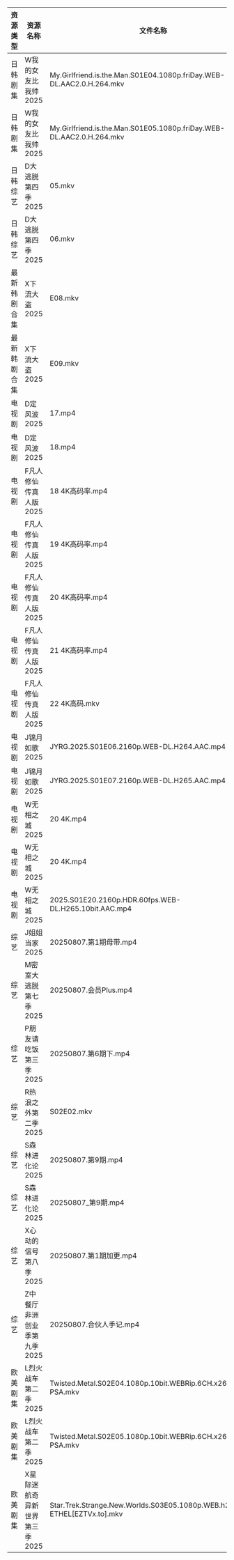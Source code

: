 | 资源类型   | 资源名称              | 文件名称                                                                   | 分享链接                                 | 更新时间                |
| ------ | ----------------- | ---------------------------------------------------------------------- | ------------------------------------ | ------------------- |
| 日韩剧集   | W我的女友比我帅2025      | My.Girlfriend.is.the.Man.S01E04.1080p.friDay.WEB-DL.AAC2.0.H.264.mkv   | https://pan.quark.cn/s/0a66c240ab28  | 2025-08-07 16:34:13 |
| 日韩剧集   | W我的女友比我帅2025      | My.Girlfriend.is.the.Man.S01E05.1080p.friDay.WEB-DL.AAC2.0.H.264.mkv   | https://pan.quark.cn/s/0a66c240ab28  | 2025-08-07 16:34:17 |
| 日韩综艺   | D大逃脱第四季2025       | 05.mkv                                                                 | https://pan.quark.cn/s/b5ee21806f52  | 2025-08-07 16:41:13 |
| 日韩综艺   | D大逃脱第四季2025       | 06.mkv                                                                 | https://pan.quark.cn/s/b5ee21806f52  | 2025-08-07 16:41:09 |
| 最新韩剧合集 | X下流大盗2025         | E08.mkv                                                                | https://www.alipan.com/s/78GeHBvwPWE | 2025-08-07 00:02:10 |
| 最新韩剧合集 | X下流大盗2025         | E09.mkv                                                                | https://www.alipan.com/s/78GeHBvwPWE | 2025-08-07 00:02:09 |
| 电视剧    | D定风波2025          | 17.mp4                                                                 | https://www.alipan.com/s/JczfVyDN3cU | 2025-08-07 19:58:10 |
| 电视剧    | D定风波2025          | 18.mp4                                                                 | https://www.alipan.com/s/JczfVyDN3cU | 2025-08-07 19:58:09 |
| 电视剧    | F凡人修仙传真人版2025     | 18 4K高码率.mp4                                                           | https://www.alipan.com/s/Nv8hxtNv9F1 | 2025-08-07 20:01:23 |
| 电视剧    | F凡人修仙传真人版2025     | 19 4K高码率.mp4                                                           | https://www.alipan.com/s/Nv8hxtNv9F1 | 2025-08-07 20:01:22 |
| 电视剧    | F凡人修仙传真人版2025     | 20 4K高码率.mp4                                                           | https://www.alipan.com/s/Nv8hxtNv9F1 | 2025-08-07 20:01:21 |
| 电视剧    | F凡人修仙传真人版2025     | 21 4K高码率.mp4                                                           | https://www.alipan.com/s/Nv8hxtNv9F1 | 2025-08-07 20:01:20 |
| 电视剧    | F凡人修仙传真人版2025     | 22 4K高码.mkv                                                            | https://www.alipan.com/s/Nv8hxtNv9F1 | 2025-08-07 20:01:20 |
| 电视剧    | J锦月如歌2025         | JYRG.2025.S01E06.2160p.WEB-DL.H264.AAC.mp4                             | https://pan.quark.cn/s/cc7a679e32e2  | 2025-08-07 21:23:34 |
| 电视剧    | J锦月如歌2025         | JYRG.2025.S01E07.2160p.WEB-DL.H265.AAC.mp4                             | https://pan.quark.cn/s/cc7a679e32e2  | 2025-08-07 21:23:37 |
| 电视剧    | W无相之城2025         | 20 4K.mp4                                                              | https://pan.quark.cn/s/6e375bf1a4ee  | 2025-08-07 16:34:56 |
| 电视剧    | W无相之城2025         | 20 4K.mp4                                                              | https://www.alipan.com/s/rTMQFBM1TQ9 | 2025-08-07 20:02:12 |
| 电视剧    | W无相之城2025         | 2025.S01E20.2160p.HDR.60fps.WEB-DL.H265.10bit.AAC.mp4                  | https://pan.quark.cn/s/6e375bf1a4ee  | 2025-08-07 16:35:04 |
| 综艺     | J姐姐当家2025         | 20250807.第1期母带.mp4                                                     | https://pan.quark.cn/s/b9e3aa93f086  | 2025-08-07 16:41:51 |
| 综艺     | M密室大逃脱第七季2025     | 20250807.会员Plus.mp4                                                    | https://pan.quark.cn/s/2355829faf33  | 2025-08-07 16:43:20 |
| 综艺     | P朋友请吃饭第三季2025     | 20250807.第6期下.mp4                                                      | https://pan.quark.cn/s/e9de3302c036  | 2025-08-07 21:28:38 |
| 综艺     | R热浪之外第二季2025      | S02E02.mkv                                                             | https://pan.quark.cn/s/815dd1d0debf  | 2025-08-07 16:44:22 |
| 综艺     | S森林进化论2025        | 20250807.第9期.mp4                                                       | https://pan.quark.cn/s/8327d6c716a3  | 2025-08-07 16:44:43 |
| 综艺     | S森林进化论2025        | 20250807_第9期.mp4                                                       | https://www.alipan.com/s/aan2jEB4eLz | 2025-08-07 14:02:39 |
| 综艺     | X心动的信号第八季2025     | 20250807.第1期加更.mp4                                                     | https://pan.quark.cn/s/a2f1532c7f0e  | 2025-08-07 16:45:55 |
| 综艺     | Z中餐厅非洲创业季第九季2025  | 20250807.合伙人手记.mp4                                                     | https://pan.quark.cn/s/b593f5a4180b  | 2025-08-07 16:46:29 |
| 欧美剧集   | L烈火战车第二季2025      | Twisted.Metal.S02E04.1080p.10bit.WEBRip.6CH.x265.HEVC-PSA.mkv          | https://pan.quark.cn/s/b1c0a8c175e4  | 2025-08-07 21:24:45 |
| 欧美剧集   | L烈火战车第二季2025      | Twisted.Metal.S02E05.1080p.10bit.WEBRip.6CH.x265.HEVC-PSA.mkv          | https://pan.quark.cn/s/b1c0a8c175e4  | 2025-08-07 21:24:49 |
| 欧美剧集   | X星际迷航奇异新世界第三季2025 | Star.Trek.Strange.New.Worlds.S03E05.1080p.WEB.h264-ETHEL[EZTVx.to].mkv | https://pan.quark.cn/s/16cd84a79ac3  | 2025-08-07 21:36:19 |
